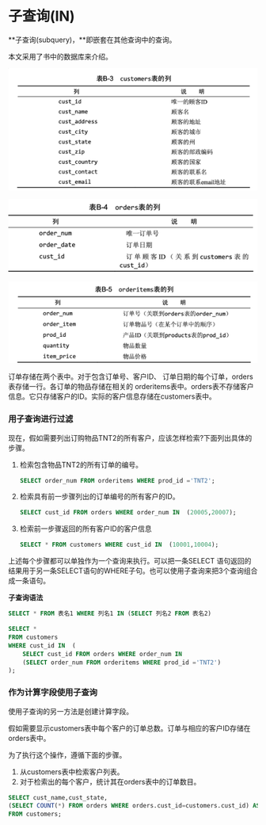 # 子查询(IN)

**子查询(subquery)，**即嵌套在其他查询中的查询。



本文采用了书中的数据库来介绍。

![image-20200115113251788](6.IN.assets/image-20200115113251788.png)


![image-20200115113310597](6.IN.assets/image-20200115113310597.png)

![image-20200115113330359](6.IN.assets/image-20200115113330359.png)



订单存储在两个表中。对于包含订单号、客户ID、 订单日期的每个订单，orders表存储一行。各订单的物品存储在相关的 orderitems表中。orders表不存储客户信息。它只存储客户的ID。实际的客户信息存储在customers表中。

### 用子查询进行过滤

现在，假如需要列出订购物品TNT2的所有客户，应该怎样检索?下面列出具体的步骤。

1. 检索包含物品TNT2的所有订单的编号。

   ```sql
   SELECT order_num FROM orderitems WHERE prod_id ='TNT2';
   ```

2. 检索具有前一步骤列出的订单编号的所有客户的ID。
   ```sql
   SELECT cust_id FROM orders WHERE order_num IN  (20005,20007);
   ```
3. 检索前一步骤返回的所有客户ID的客户信息
   ```sql
   SELECT * FROM customers WHERE cust_id IN  (10001,10004);
	```

上述每个步骤都可以单独作为一个查询来执行。可以把一条SELECT 语句返回的结果用于另一条SELECT语句的WHERE子句。也可以使用子查询来把3个查询组合成一条语句。

**子查询语法**

```sql
SELECT * FROM 表名1 WHERE 列名1 IN (SELECT 列名2 FROM 表名2)
```

```sql
SELECT * 
FROM customers 
WHERE cust_id IN  (
	SELECT cust_id FROM orders WHERE order_num IN  
    (SELECT order_num FROM orderitems WHERE prod_id ='TNT2')
);
```



### 作为计算字段使用子查询

使用子查询的另一方法是创建计算字段。

假如需要显示customers表中每个客户的订单总数。订单与相应的客户ID存储在orders表中。

为了执行这个操作，遵循下面的步骤。

1. 从customers表中检索客户列表。
2. 对于检索出的每个客户，统计其在orders表中的订单数目。

```sql
SELECT cust_name,cust_state,
(SELECT COUNT(*) FROM orders WHERE orders.cust_id=customers.cust_id) AS orders
FROM customers; 
```

